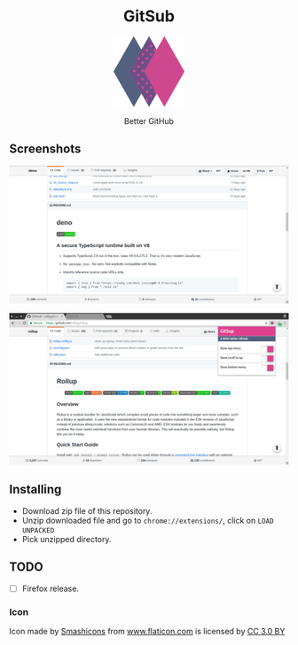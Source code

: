 <h1 align="center">GitSub</h1>


<div align="center">

![Icon](https://raw.githubusercontent.com/hosein2398/GitSub/master/src/assets/icon-128.png "Icon")

Better GitHub


</div>

## Screenshots
<div align="center">

![Shot](https://raw.githubusercontent.com/hosein2398/GitSub/master/src/assets/screen2.png "Screenshot")


![Shot](https://raw.githubusercontent.com/hosein2398/GitSub/master/src/assets/screen1.png "Screenshot")
</div>



## Installing
- Download zip file of this repository.
- Unzip downloaded file and go to `chrome://extensions/`, click on `LOAD UNPACKED`
- Pick unzipped directory.

## TODO

- [ ] Firefox release.


### Icon
<div>Icon made by <a  href="https://www.flaticon.com/authors/smashicons"  title="Smashicons">Smashicons</a> from <a  href="https://www.flaticon.com/"  title="Flaticon">www.flaticon.com</a> is licensed by <a  href="http://creativecommons.org/licenses/by/3.0/"  title="Creative Commons BY 3.0"  target="_blank">CC 3.0 BY</a></div>
